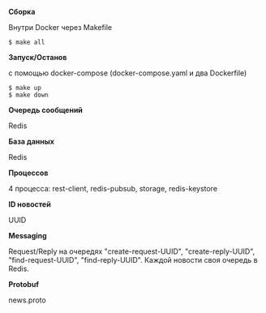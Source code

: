 **Сборка**

Внутри Docker через Makefile

```
$ make all
```

**Запуск/Останов**

с помощью docker-compose (docker-compose.yaml и два Dockerfile)

```
$ make up
$ make down
```

**Очередь сообщений**

Redis

**База данных**

Redis

**Процессов**

4 процесса: rest-client, redis-pubsub, storage, redis-keystore

**ID новостей**

UUID

**Messaging**

Request/Reply на очередях "create-request-UUID", "create-reply-UUID", "find-request-UUID", "find-reply-UUID".
Каждой новости своя очередь в Redis.

**Protobuf**

news.proto
